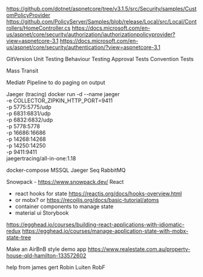 https://github.com/dotnet/aspnetcore/tree/v3.1.5/src/Security/samples/CustomPolicyProvider
https://github.com/PolicyServer/Samples/blob/release/Local/src/Local/Controllers/HomeController.cs
https://docs.microsoft.com/en-us/aspnet/core/security/authorization/iauthorizationpolicyprovider?view=aspnetcore-3.1
https://docs.microsoft.com/en-us/aspnet/core/security/authentication/?view=aspnetcore-3.1

GitVersion
Unit Testing
Behaviour Testing
Approval Tests
Convention Tests

Mass Transit

Mediatr
Pipeline to do paging on output

Jaeger (tracing)
docker run -d --name jaeger \
  -e COLLECTOR_ZIPKIN_HTTP_PORT=9411 \
  -p 5775:5775/udp \
  -p 6831:6831/udp \
  -p 6832:6832/udp \
  -p 5778:5778 \
  -p 16686:16686 \
  -p 14268:14268 \
  -p 14250:14250 \
  -p 9411:9411 \
  jaegertracing/all-in-one:1.18

docker-compose 
  MSSQL
  Jaeger
  Seq
  RabbitMQ

Snowpack - https://www.snowpack.dev/
React
 - react hooks for state https://reactjs.org/docs/hooks-overview.html
 - or mobx? or https://recoiljs.org/docs/basic-tutorial/atoms
 - container components to manage state
 - material ui
Storybook

https://egghead.io/courses/building-react-applications-with-idiomatic-redux
https://egghead.io/courses/manage-application-state-with-mobx-state-tree


Make an AirBnB style demo app
https://www.realestate.com.au/property-house-qld-hamilton-133572602

help from
james
gert
Robin Luiten
RobF